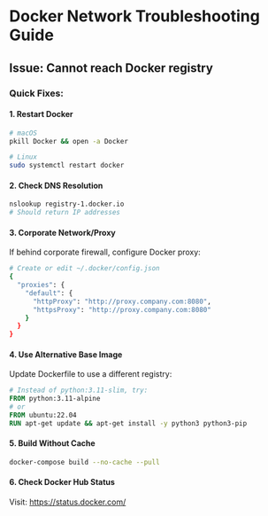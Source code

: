 # Docker Network Troubleshooting Guide

## Issue: Cannot reach Docker registry

### Quick Fixes:

#### 1. Restart Docker
```bash
# macOS
pkill Docker && open -a Docker

# Linux  
sudo systemctl restart docker
```

#### 2. Check DNS Resolution
```bash
nslookup registry-1.docker.io
# Should return IP addresses
```

#### 3. Corporate Network/Proxy
If behind corporate firewall, configure Docker proxy:

```bash
# Create or edit ~/.docker/config.json
{
  "proxies": {
    "default": {
      "httpProxy": "http://proxy.company.com:8080",
      "httpsProxy": "http://proxy.company.com:8080"
    }
  }
}
```

#### 4. Use Alternative Base Image
Update Dockerfile to use a different registry:

```dockerfile
# Instead of python:3.11-slim, try:
FROM python:3.11-alpine
# or
FROM ubuntu:22.04
RUN apt-get update && apt-get install -y python3 python3-pip
```

#### 5. Build Without Cache
```bash
docker-compose build --no-cache --pull
```

#### 6. Check Docker Hub Status
Visit: https://status.docker.com/
